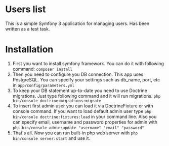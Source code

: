 Users list
==========

This is a simple Symfony 3 application for managing users. Has been written as a test task.

Installation
============

1. First you want to install symfony framework. You can do it with following command:
```composer install```
2. Then you need to configure you DB connection. This app uses PostgreSQL. You can specify your settings such as db_name, port, etc in ```app/config/parameters.yml```
3. To keep your DB statement up-to-date you need to use Doctrine migrations. Just type following command and it will run migrations.
```php bin/console doctrine:migrations:migrate```
4. To insert first admin user you can load it via DoctrineFixture or with console command. If you want to load default admin user type ```php bin/console doctrine:fixtures:load``` in your command line. Also you can specify email, username and password properties for admin with ```php bin/console admin:update "username" "email" "password"```
5. That's all. Now you can run built-in php web server with ```php bin/console server:start``` and use it.